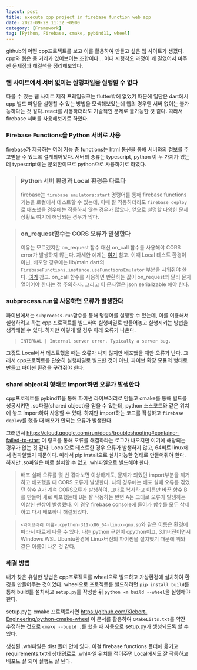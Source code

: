 ```yaml
---
layout: post
title: execute cpp project in firebase function web app
date: 2023-09-28 11:32 +0900
category: [Framework]
tag: [Python, Firebase, cmake, pybind11, wheel]
---
```


github의 어떤 cpp프로젝트를 보고 이를 활용하여 만들고 싶은 웹 사이트가 생겼다. cpp와 웹은 좀 거리가 있어보이는 조합이다... 이때 시행착오 과정이 꽤 길었어서 마주친 문제점과 해결책을 정리해보았다.

### 웹 사이트에서 서버 없이는 실행파일을 실행할 수 없다

다룰 수 있는 웹 사이트 제작 프레임워크는 flutter밖에 없었기 때문에 일단은 dart에서 cpp 빌드 파일을 실행할 수 있는 방법을 모색해보았는데 웹의 경우엔 서버 없이는 불가능하다는 것 같다. react를 사용하더라도 기술적인 문제로 불가능한 것 같다. 따라서 firebase 서버를 사용해보기로 하였다.

### Firebase Functions을 Python 서버로 사용

firebase가 제공하는 여러 기능 중 functions는 html 통신을 통해 서버와의 정보를 주고받을 수 있도록 설계되어있다. 서버의 종류는 typescript, python 이 두 가지가 있는데 typescript에는 문외한이므로 python으로 사용하기로 하였다.

>### Python 서버 환경과 Local 환경은 다르다
>firebase는 `firebase emulators:start` 명령어를 통해 firebase functions 기능을 로컬에서 테스트할 수 있는데, 이때 잘 작동하더라도 `firebase deploy`로 배포했을 경우에는 작동하지 않는 경우가 많았다. 앞으로 설명할 다양한 문제 상황도 여기에 해당되는 경우가 많다.

>### on_request함수는 CORS 오류가 발생한다
>이유는 모르겠지만 on_request 함수 대신 on_call 함수를 사용해야 CORS error가 발생하지 않는다. 자세한 예제는 [여기](https://github.com/seokjin1013/flutter-web-firebase-func-python-example) 참고. 이때 Local 테스트 환경이 아닌, 배포할 경우에는 lib/main.dart의 `FirebaseFunctions.instance.useFunctionsEmulator` 부분을 지워줘야 한다. [여기](https://github.com/seokjin1013/flutter-web-firebase-func-python-example/blob/master/lib/main.dart#L13C35-L13C35) 참고. on_call 함수를 사용하면 반환하는 값이 on_request와 달리 문자열이어야 한다는 점 주의하자. 그리고 이 문자열은 json serializable 해야 한다.

### subprocess.run을 사용하면 오류가 발생한다

파이썬에서는 `subprocess.run`함수를 통해 명령어를 실행할 수 있는데, 이를 이용해서 실행하려고 하는 cpp 프로젝트를 빌드하여 실행파일로 만들어놓고 실행시키는 방법을 생각해볼 수 있다. 하지만 이렇게 할 경우 아래 오류가 나온다.

>`INTERNAL | Internal server error. Typically a server bug.`

그것도 Local에서 테스트했을 때는 오류가 나지 않지만 배포했을 때만 오류가 난다. 그래서 cpp프로젝트를 단순히 실행파일로 빌드한 것이 아닌, 파이썬 확장 모듈의 형태로 만들고 파이썬 환경을 꾸려줘야 한다.

### shard object의 형태로 import하면 오류가 발생한다

cpp프로젝트를 pybind11을 통해 파이썬 라이브러리로 만들고 cmake를 통해 빌드를 성공시키면 .so파일(shared object)을 얻을 수 있는데, python 소스코드와 같은 위치에 놓고 import하여 사용할 수 있다. 하지만 import하는 코드를 작성하고 `firebase deploy`를 했을 때 배포가 안되는 오류가 발생한다.

그러면서 <https://cloud.google.com/run/docs/troubleshooting#container-failed-to-start> 이 링크를 통해 오류를 해결하라는 로그가 나오지만 여기에 해당되는 경우가 없는 것 같다. Local으로 테스트한 경우 오류가 발생하지 않고, 64비트 linux에서 컴파일했기 때문이다. 따라서 pip install으로 설치가능한 형태로 만들어줘야 한다. 하지만 .so파일은 바로 설치할 수 없고 .whl파일으로 빌드해야 한다.

>배포 실패 오류를 몇 번 겪다보면 이상하게도, 문제가 되었던 import부분을 제거하고 배포했을 때 CORS 오류가 발생한다. 나의 경우에는 배포 실패 오류를 겪었던 함수 A가 계속 CORS오류가 발생하여, 그대로 복사하고 이름만 바꾼 함수 B를 만들어 새로 배포했는데 B는 잘 작동하는 반면 A는 그대로 오류가 발생하는 이상한 현상이 발생했다. 이 경우 firebase console에 들어가 함수를 모두 삭제하고 다시 배포하니 해결되었다.

>`<라이브러리 이름>.cpython-311-x86_64-linux-gnu.so`와 같은 이름은 환경에 따라서 다르게 나올 수 있다. 나는 python 구현이 cpython이고, 3.11버전이면서 Windows WSL Ubuntu환경에 Linux버전의 파이썬을 설치했기 때문에 위와 같은 이름이 나온 것 같다.


### 해결 방법

내가 찾은 유일한 방법은 cpp프로젝트를 wheel으로 빌드하고 가상환경에 설치하여 환경을 만들어주는 것이었다. wheel으로 프로젝트를 빌드하려면 `pip install build`를 통해 build를 설치하고 `setup.py`를 작성한 뒤 `python -m build --wheel`을 실행해야 한다.

setup.py는 cmake 프로젝트라면 <https://github.com/Klebert-Engineering/python-cmake-wheel> 이 문서를 활용하여 `CMakeLists.txt`를 약간 수정하는 것으로 `cmake --build .`를 했을 때 자동으로 setup.py가 생성되도록 할 수 있다.

생성된 .whl파일은 dist 폴더 안에 있다. 이걸 firebase functions 폴더에 옮기고 requirements.txt에 상대경로로 .whl파일 위치를 적어주면 Local에서도 잘 작동하고 배포도 잘 되며 실행도 잘 된다.